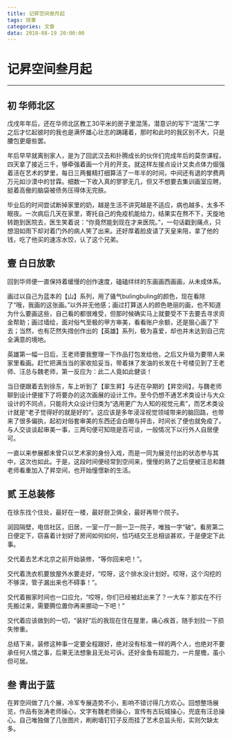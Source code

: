 ```yaml
---
title: 记昇空间叁月起
tags: 琐事
categories: 文章
data: 2018-08-19 20:00:00
---
```


# 记昇空间叁月起

***

## 初 华师北区

戊戌年年后，还在华师北区教工30平米的房子里混荡，潜意识的写下“混荡”二字之后才忆起彼时的我也是满怀雄心壮志的踌躇着，那时和此时的我区别不大，只是腰包更瘪些罢。

年后早早就离别家人，是为了回武汉去和扑腾成长的伙伴们完成年后的莫奈课程，四天拿了接近三千，够牵强着画一个月的开支。就这样左接点设计又卖点体力倔强着活在艺术的梦里，每日三两餐精打细算活了一年半的时间，中间还有退的学费两万元如沙漠中的甘霖。细数一下收入真的寥寥无几，但又不想要去集训画室应聘，挺着高傲的脑袋被债务压得体无完肤。

毕业后的时间尝试断掉家里的奶，越是生活不讲究越是不适应，病也越多，太多不眠夜。一次病后几天在家里，寄托自己的免疫机能给力，结果实在熬不下，天旋地转跑到医院去，医生笑着说：“你竟然能到现在才来医院。”，一句话戳到痛点，只想泪如雨下却对着门外的病人笑了出来。还好厚着脸皮请了天皇来陪，拿了他的钱，吃了他买的速冻水饺，认了这个兄弟。

## 壹 白日放歌

回到华师便一直保持着缓慢的创作速度，磕磕绊绊的东画画西画画，从未成体系。

画过以自己为蓝本的【山】系列，用了骚气bulingbuling的颜色，现在看除了“哦，我画的这张画。”以外并无他感；画过打算送人的颜色艳丽的画，也不知道为什么要画这些，自己看的都很难受，但那时候确实马上就要受不下去要去寻求资金帮助；画过墙绘，面对俗气至极的甲方审美，看看账户余额，还是狠心画了下去；当然，也有茫然失措创作出的【英雄】系列，极为喜爱，却也并未达到自己完全满意的境地。

英雄第一幅一日后，王老师要我整理一下作品打包发给他，之后又升级为要带人来家里看画。赶忙把满当当的家收拾妥当，带着抹了发油的长发在十号楼见到了王老师、汪总与魏老师，第一反应为：此二人竟如此健谈！

当日便跟着去到徐东，车上听到了【翠生昇】与还在孕期的【昇空间】，与魏老师聊到设计便接下了将要办的这次画展的设计工作。至今仍想不通艺术类设计与大众设计的不同点，只能将大众设计归类为“选用更广为人知的视觉元素”，而艺术类设计就是“老子觉得好的就是好的”。这应该是多年浸淫视觉领域带来的脑回路，也带来了很多偏执，起初对俗套审美的东西还会白眼与抨击，时间长了便也就免疫了。与人交谈谈起审美一事，三两句便可知晓是否可谈，一般情况下以行外人自居便可。

一直以来参展都未曾只以艺术家的身份入戏，而是一同为展览付出的状态参与其中，这次也如此。于是，这段时间便经常到空间来，慢慢的熟了之后便被汪总和魏老师看重加入了昇空间，也开始憧憬新的生活。

## 贰 王总装修

在徐东找个住处，最好在一楼，最好厨卫俱全，最好再带个院子。

润园隔壁，电信社区，旧居，一室一厅一厨一卫一院子，唯独一字“破”。看房第二日便定下，窃喜着计划好了房间如何如何，恰巧结交王总相谈甚欢，于是便定下此事。

交代着去艺术北京之前开始装修，“等你回来吧！”。

交代着洗衣机要放屋外水要走好，“哎呀，这个排水没计划好。哎呀，这个沟挖的不够深，管子漏出来也不碍事！”。

交代着搬家时间也一口应允，“哎呀，你们已经被赶出来了？一大车？那实在不行先搬过来，需要腾位置你再来挪动一下吧！”

交代着应该做到的一切，“装好”后的我现在住在屋里，痛心疾首，随手划拉一下损失惨重。

总结下来，装修这种事一定要全程跟好，绝对没有标准一样的两个人，也绝对不要承任何人情之事，后果无法想象且无处可诉。还好金鱼有超能力，一片屋檐，虽小但可居。

## 叁 青出于蓝

在昇空间做了几个展，冷军专展造势不小，影响不错讨得几方欢心。回想整场展览，作品有张涛老师操心，文字有魏老师操心，宣传有古玩城操心，兜底有汪总操心。自己唯独做了几张图片，刷刷墙钉钉子反而挂了艺术总监头衔，实则欠缺太多。